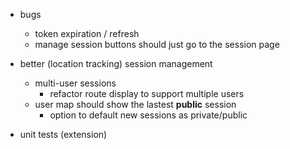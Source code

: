 - bugs
  - token expiration / refresh
  - manage session buttons should just go to the session page

- better (location tracking) session management
  - multi-user sessions
    - refactor route display to support multiple users
  - user map should show the lastest **public** session
    - option to default new sessions as private/public

- unit tests (extension)

